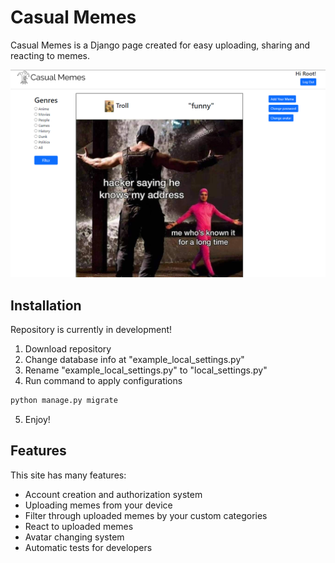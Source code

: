 # Casual Memes

Casual Memes is a Django page created for easy uploading, sharing and reacting to memes.

![ExampleScreenshot](https://github.com/Synnysyn/meme-page/blob/main/casualmemes/meme_page/static/meme_page/Screenshot%202021-03-15%20103955.png)

## Installation

Repository is currently in development!

1. Download repository
2. Change database info at "example_local_settings.py"
3. Rename "example_local_settings.py" to "local_settings.py"
4. Run command to apply configurations
```bash
python manage.py migrate
```
5. Enjoy!

## Features

This site has many features:
- Account creation and authorization system
- Uploading memes from your device
- Filter through uploaded memes by your custom categories
- React to uploaded memes
- Avatar changing system
- Automatic tests for developers

